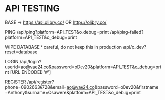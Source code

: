 API TESTING
=================================
BASE  → https://api.olibry.co/ OR https://olibry.co/

PING
	/api/ping?platform=API_TEST&o_debug=print
	/api/ping-failed?platform=API_TEST&o_debug=print


WIPE DATABASE * careful, do not keep this in production
	/api/o_dev?reset=database


LOGIN
	/api/login?userid=ao@vae24.co&password=oDev20&platform=API_TEST&o_debug=print [URL ENCODED '#']


REGISTER
	/api/register?phone=09026636728&email=ao@vae24.co&password=oDev20&firstname=Anthony&surname=Osawere&platform=API_TEST&o_debug=print
